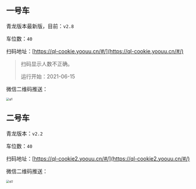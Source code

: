 ## 一号车

青龙版本最新版，目前：`v2.8`

车位数：`40`

扫码地址：[https://ql-cookie.yoouu.cn/#/](https://ql-cookie.yoouu.cn/#/)

> 扫码显示人数不正确。
>
> 运行开始：2021-06-15

微信二维码推送：

<img src="https://static.yoouu.cn/imgs/2021/pic-go/ql1.png" alt="ql1" style="zoom:50%;" />

## 二号车

青龙版本：`v2.2`

车位数：`40`

扫码地址：[https://ql-cookie2.yoouu.cn/#/](https://ql-cookie2.yoouu.cn/#/)

微信二维码推送：

<img src="https://static.yoouu.cn/imgs/2021/pic-go/ql2.png" alt="ql2" style="zoom:50%;" />

